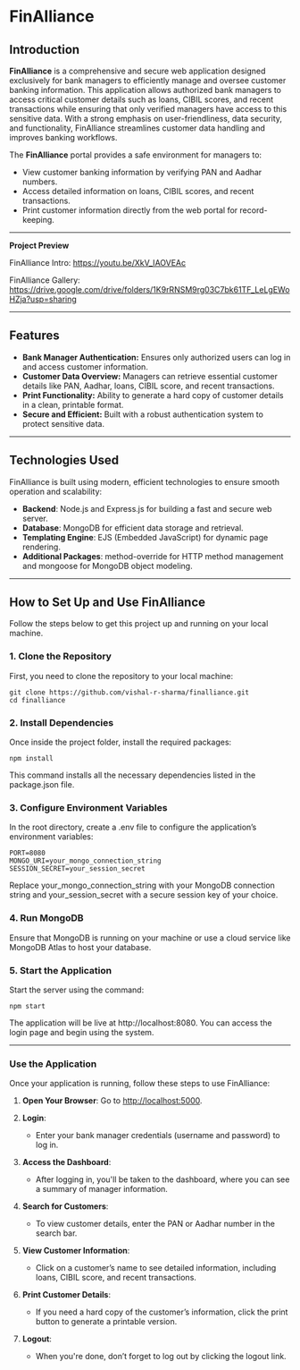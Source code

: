 # **FinAlliance**

## **Introduction**

**FinAlliance** is a comprehensive and secure web application designed exclusively for bank managers to efficiently manage and oversee customer banking information. This application allows authorized bank managers to access critical customer details such as loans, CIBIL scores, and recent transactions while ensuring that only verified managers have access to this sensitive data. With a strong emphasis on user-friendliness, data security, and functionality, FinAlliance streamlines customer data handling and improves banking workflows.

The **FinAlliance** portal provides a safe environment for managers to:

- View customer banking information by verifying PAN and Aadhar numbers.
- Access detailed information on loans, CIBIL scores, and recent transactions.
- Print customer information directly from the web portal for record-keeping.

---
**Project Preview**

FinAlliance Intro: https://youtu.be/XkV_IAOVEAc

FinAlliance Gallery: https://drive.google.com/drive/folders/1K9rRNSM9rg03C7bk61TF_LeLgEWoHZja?usp=sharing

---

## **Features**

- **Bank Manager Authentication:** Ensures only authorized users can log in and access customer information.
- **Customer Data Overview:** Managers can retrieve essential customer details like PAN, Aadhar, loans, CIBIL score, and recent transactions.
- **Print Functionality:** Ability to generate a hard copy of customer details in a clean, printable format.
- **Secure and Efficient:** Built with a robust authentication system to protect sensitive data.

---

## **Technologies Used**

FinAlliance is built using modern, efficient technologies to ensure smooth operation and scalability:

- **Backend**: Node.js and Express.js for building a fast and secure web server.
- **Database**: MongoDB for efficient data storage and retrieval.
- **Templating Engine**: EJS (Embedded JavaScript) for dynamic page rendering.
- **Additional Packages**: method-override for HTTP method management and mongoose for MongoDB object modeling.

---

## **How to Set Up and Use FinAlliance**

Follow the steps below to get this project up and running on your local machine.

### **1. Clone the Repository**

First, you need to clone the repository to your local machine:

```blash
git clone https://github.com/vishal-r-sharma/finalliance.git
cd finalliance
```

### **2. Install Dependencies**

Once inside the project folder, install the required packages:

```blash
npm install
```
This command installs all the necessary dependencies listed in the package.json file.

### **3. Configure Environment Variables**

In the root directory, create a .env file to configure the application’s environment variables:

```plaintext
PORT=8080
MONGO_URI=your_mongo_connection_string
SESSION_SECRET=your_session_secret
```
Replace your_mongo_connection_string with your MongoDB connection string and your_session_secret with a secure session key of your choice.

### **4. Run MongoDB**

Ensure that MongoDB is running on your machine or use a cloud service like MongoDB Atlas to host your database.

### **5. Start the Application**

Start the server using the command:

```blash
npm start
```
The application will be live at http://localhost:8080. You can access the login page and begin using the system.

---

### **Use the Application**

Once your application is running, follow these steps to use FinAlliance:

1. **Open Your Browser**: Go to [http://localhost:5000](http://localhost:5000).

2. **Login**: 
   - Enter your bank manager credentials (username and password) to log in.

3. **Access the Dashboard**: 
   - After logging in, you'll be taken to the dashboard, where you can see a summary of manager information.

4. **Search for Customers**: 
   - To view customer details, enter the PAN or Aadhar number in the search bar.

5. **View Customer Information**: 
   - Click on a customer’s name to see detailed information, including loans, CIBIL score, and recent transactions.

6. **Print Customer Details**: 
   - If you need a hard copy of the customer’s information, click the print button to generate a printable version.

7. **Logout**: 
   - When you're done, don’t forget to log out by clicking the logout link.

